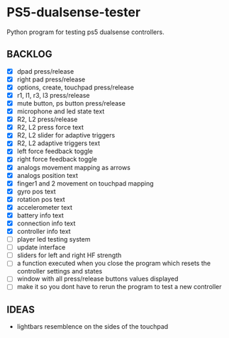 # PS5-dualsense-tester

Python program for testing ps5 dualsense controllers.

## BACKLOG

-   [x] dpad press/release
-   [x] right pad press/release
-   [x] options, create, touchpad press/release
-   [x] r1, l1, r3, l3 press/release
-   [x] mute button, ps button press/release
-   [x] microphone and led state text
-   [x] R2, L2 press/release
-   [x] R2, L2 press force text
-   [x] R2, L2 slider for adaptive triggers
-   [x] R2, L2 adaptive triggers text
-   [x] left force feedback toggle
-   [x] right force feedback toggle
-   [x] analogs movement mapping as arrows
-   [x] analogs position text
-   [x] finger1 and 2 movement on touchpad mapping
-   [x] gyro pos text
-   [x] rotation pos text
-   [x] accelerometer text
-   [x] battery info text
-   [x] connection info text
-   [x] controller info text
-   [ ] player led testing system
-   [ ] update interface
-   [ ] sliders for left and right HF strength
-   [ ] a function executed when you close the program which resets the controller settings and states
-   [ ] window with all press/release buttons values displayed
-   [ ] make it so you dont have to rerun the program to test a new controller

## IDEAS

-   lightbars resemblence on the sides of the touchpad
